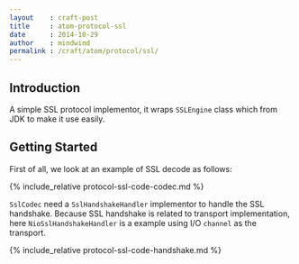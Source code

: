 ```yaml
---
layout    : craft-post
title     : atom-protocol-ssl
date      : 2014-10-29
author    : mindwind
permalink : /craft/atom/protocol/ssl/
---
```



## Introduction
A simple SSL protocol implementor, it wraps `SSLEngine` class which from JDK
to make it use easily.


## Getting Started
First of all, we look at an example of SSL decode as follows:

{% include_relative protocol-ssl-code-codec.md %}

`SslCodec` need a `SslHandshakeHandler` implementor to handle the SSL handshake.
Because SSL handshake is related to transport implementation,
here `NioSslHandshakeHandler` is a example using I/O `channel` as the transport.

{% include_relative protocol-ssl-code-handshake.md %}
